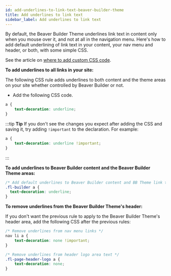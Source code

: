 ```yaml
---
id: add-underlines-to-link-text-beaver-builder-theme
title: Add underlines to link text
sidebar_label: Add underlines to link text
---
```


By default, the Beaver Builder Theme underlines link text in content only when you mouse over it, and not at all in the navigation menu. Here's how to add default underlining of link text in your content, your nav menu and header, or both, with some simple CSS.

See the article on [where to add custom CSS code](/beaver-builder/styles/code/custom-css.md).

**To add underlines to all links in your site:**

The following CSS rule adds underlines to both content and the theme areas on your site whether controlled by Beaver Builder or not.

  * Add the following CSS code.  

  ```css
  a {
      text-decoration: underline;
  }
  ```

  :::tip **Tip**
  If you don't see the changes you expect after adding the CSS and saving it, try adding `!important` to the declaration. For example:

  ```css
  a {
      text-decoration: underline !important;
  }
  ```
  :::

**To add underlines to Beaver Builder content and the Beaver Builder Theme areas:**

```css
/* Add default underlines to Beaver Builder content and BB Theme link text */
.fl-builder a {
  text-decoration: underline;
}
```

**To remove underlines from the Beaver Builder Theme's header:**

If you don't want the previous rule to apply to the Beaver Builder Theme's header area, add the following CSS after the previous rules:

```css
/* Remove underlines from nav menu links */
nav li a {
    text-decoration: none !important;
}

/* Remove underlines from header logo area text */
.fl-page-header-logo a {
    text-decoration: none;
}
```
